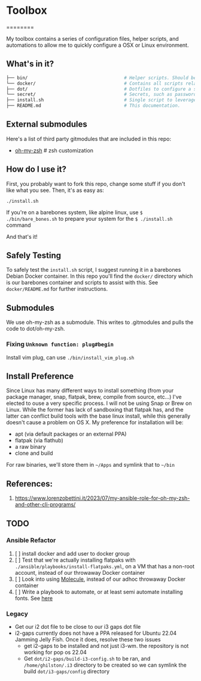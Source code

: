 # Toolbox
========

My toolbox contains a series of configuration files, helper scripts, and automations to allow me to quickly configure a OSX or Linux environment.

## What's in it?

```bash
├── bin/                                    # Helper scripts. Should be added to $PATH for user convenience.
└── docker/                                 # Contains all scripts related to using Docker to easily test out this toolbox in a throwaway environment.
├── dot/                                    # Dotfiles to configure a slew of programs and environments.
└── secret/                                 # Secrets, such as passwords. Purposefully ignored by Git, and populated on each individual machine.
├── install.sh                              # Single script to leverage this Toolbox to configure an environment just the way I like it.
├── README.md                               # This documentation.
```

## External submodules

Here's a list of third party gitmodules that are included in this repo:
- [oh-my-zsh](https://github.com/robbyrussell/oh-my-zsh)    # zsh customization

## How do I use it?

First, you probably want to fork this repo, change some stuff if you don't like what you see. Then, it's as easy as:

```
./install.sh
```

If you're on a barebones system, like alpine linux, use `$ ./bin/bare_bones.sh` to prepare your system for the `$ ./install.sh` command

And that's it!

## Safely Testing

To safely test the `install.sh` script, I suggest running it in a barebones Debian Docker container. In this repo you'll find the `docker/` directory which is our barebones container and scripts to assist with this. See `docker/README.md` for further instructions.

## Submodules

We use oh-my-zsh as a submodule. This writes to .gitmodules and pulls the code to dot/oh-my-zsh.

### Fixing `Unknown function: plug#begin`

Install vim plug, can use `./bin/install_vim_plug.sh`

## Install Preference

Since Linux has many different ways to install something (from your package manager, snap, flatpak, brew, compile from source, etc...) I've elected to ouse a very specific process. I will not be using Snap or Brew on Linux. While the former has lack of sandboxing that flatpak has, and the latter can conflict build tools with the base linux install, while this generally doesn't cause a problem on OS X. My preference for installation will be:

- apt (via default packages or an external PPA)
- flatpak (via flathub)
- a raw binary
- clone and build

For raw binaries, we'll store them in `~/Apps` and symlink that to `~/bin`

## References:

1. https://www.lorenzobettini.it/2023/07/my-ansible-role-for-oh-my-zsh-and-other-cli-programs/

## TODO

### Ansible Refactor

1. [ ] install docker and add user to docker group
2. [ ] Test that we're actually installing flatpaks with `./ansible/playbooks/install-flatpaks.yml`, on a VM that has a non-root account, instead of our throwaway Docker container
3. [ ] Look into using [Molecule](https://ansible.readthedocs.io/projects/molecule/), instead of our adhoc throwaway Docker container
4. [ ] Write a playbook to automate, or at least semi automate installing fonts. See [here](https://www.lorenzobettini.it/2023/07/my-ansible-role-for-oh-my-zsh-and-other-cli-programs/)

### Legacy

- Get our i2 dot file to be close to our i3 gaps dot file
- i2-gaps currently does not have a PPA released for Ubuntu 22.04 Jamming Jelly Fish. Once it does, resolve these two issues
    - get i2-gaps to be installed and not just i3-wm. the repository is not working for pop os 22.04
    - Get `dot/i2-gaps/build-i3-config.sh` to be ran, and `/home/ghilston/.i3` directory to be created so we can symlink the build `dot/i3-gaps/config` directory